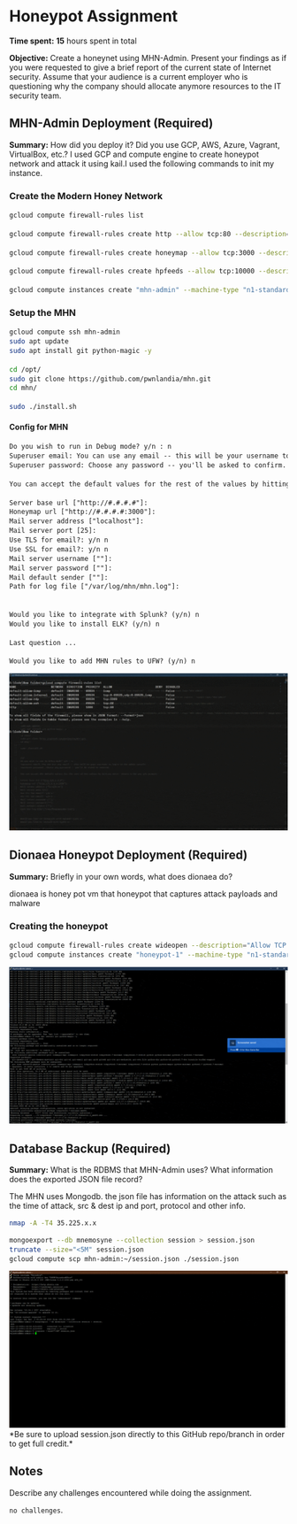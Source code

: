# Honeypot Assignment

**Time spent:** **15** hours spent in total

**Objective:** Create a honeynet using MHN-Admin. Present your findings as if you were requested to give a brief report of the current state of Internet security. Assume that your audience is a current employer who is questioning why the company should allocate anymore resources to the IT security team.

## MHN-Admin Deployment (Required)

**Summary:** How did you deploy it? Did you use GCP, AWS, Azure, Vagrant, VirtualBox, etc.?
I used GCP and compute engine to create honeypot network and attack it using kail.I used the following commands to init my instance.

### Create the Modern Honey Network

```bash
gcloud compute firewall-rules list

gcloud compute firewall-rules create http --allow tcp:80 --description="Allow HTTP from Anywhere" --direction ingress --target-tags="mhn-admin"

gcloud compute firewall-rules create honeymap --allow tcp:3000 --description="Allow HoneyMap Feature from Anywhere" --direction ingress --target-tags="mhn-admin"

gcloud compute firewall-rules create hpfeeds --allow tcp:10000 --description="Allow HPFeeds from Anywhere" --direction ingress --target-tags="mhn-admin"

gcloud compute instances create "mhn-admin" --machine-type "n1-standard-1" --subnet "default" --maintenance-policy "MIGRATE" --tags "mhn-admin" --image "ubuntu-minimal-1804-bionic-v20200703a" --image-project "ubuntu-os-cloud" --boot-disk-size "10" --boot-disk-type "pd-standard" --boot-disk-device-name "mhn-admin"
```

### Setup the MHN

```bash
gcloud compute ssh mhn-admin
sudo apt update
sudo apt install git python-magic -y

cd /opt/
sudo git clone https://github.com/pwnlandia/mhn.git
cd mhn/

sudo ./install.sh
```

#### Config for MHN

```txt
Do you wish to run in Debug mode? y/n : n
Superuser email: You can use any email -- this will be your username to login to the admin console.
Superuser password: Choose any password -- you'll be asked to confirm.

You can accept the default values for the rest of the values by hitting enter. Answer n for any y/n prompts:

Server base url ["http://#.#.#.#"]:
Honeymap url ["http://#.#.#.#:3000"]:
Mail server address ["localhost"]:
Mail server port [25]:
Use TLS for email?: y/n n
Use SSL for email?: y/n n
Mail server username [""]:
Mail server password [""]:
Mail default sender [""]:
Path for log file ["/var/log/mhn/mhn.log"]:


Would you like to integrate with Splunk? (y/n) n
Would you like to install ELK? (y/n) n

Last question ...

Would you like to add MHN rules to UFW? (y/n) n
```

<img src="deploy1.gif">

<!-- step 3 -->

## Dionaea Honeypot Deployment (Required)

**Summary:** Briefly in your own words, what does dionaea do?

dionaea is honey pot vm that honeypot that captures attack payloads and malware

### Creating the honeypot

```bash
gcloud compute firewall-rules create wideopen --description="Allow TCP and UDP from Anywhere" --direction ingress --priority=1000 --network=default --action=allow --rules=tcp,udp --source-ranges=0.0.0.0/0 --target-tags="honeypot"
gcloud compute instances create "honeypot-1" --machine-type "n1-standard-1" --subnet "default" --maintenance-policy "MIGRATE" --tags "honeypot" --image "ubuntu-minimal-1804-bionic-v20200703a" --image-project "ubuntu-os-cloud" --boot-disk-size "10" --boot-disk-type "pd-standard" --boot-disk-device-name "honeypot-1"
```

<img src="deploy2.gif">

## Database Backup (Required)

<!-- exported -->

**Summary:** What is the RDBMS that MHN-Admin uses? What information does the exported JSON file record?

The MHN uses Mongodb. the json file has information on the attack such as the time of attack, src & dest ip and port, protocol and other info.

``` bash
nmap -A -T4 35.225.x.x
```

```bash
mongoexport --db mnemosyne --collection session > session.json
truncate --size="<5M" session.json
gcloud compute scp mhn-admin:~/session.json ./session.json
```

<img src="session.gif">
*Be sure to upload session.json directly to this GitHub repo/branch in order to get full credit.*

## Notes

Describe any challenges encountered while doing the assignment.

`no challenges`.
